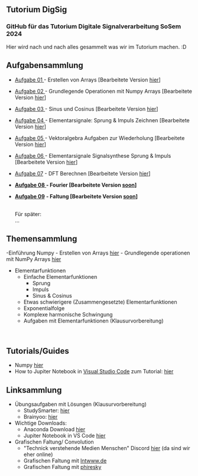 ## Tutorium DigSig

### GitHub für das Tutorium Digitale Signalverarbeitung SoSem 2024

Hier wird nach und nach alles gesammelt was wir im Tutorium machen. :D

## Aufgabensammlung

- [Aufgabe 01 ](https://github.com/JJOmin/Digitale-Signalverarbeitung-Tutorium/blob/a619aa83f555c275a6cea1df35a6f29f1dc6f08a/AufgabenTutorium/Aufgabe01.md)\- Erstellen von Arrays \[Bearbeitete Version [hier](https://github.com/JJOmin/Digitale-Signalverarbeitung-Tutorium/blob/a619aa83f555c275a6cea1df35a6f29f1dc6f08a/AufgabenTutorium/L%C3%B6sungen/Aufgabe01Bearbeitunh.ipynb)\]
- [Aufgabe 02 ](https://github.com/JJOmin/Digitale-Signalverarbeitung-Tutorium/blob/a619aa83f555c275a6cea1df35a6f29f1dc6f08a/AufgabenTutorium/Aufgabe02.md)\- Grundlegende Operationen mit Numpy Arrays \[Bearbeitete Version [hier](https://github.com/JJOmin/Digitale-Signalverarbeitung-Tutorium/blob/a619aa83f555c275a6cea1df35a6f29f1dc6f08a/AufgabenTutorium/L%C3%B6sungen/Aufgabe02bearbeitung.ipynb)\]
- [Aufgabe 03 ](https://github.com/JJOmin/Digitale-Signalverarbeitung-Tutorium/blob/a619aa83f555c275a6cea1df35a6f29f1dc6f08a/AufgabenTutorium/Aufgabe03_Sinus_%26_Cosinus.md)\- Sinus und Cosinus \[Bearbeitete Version [hier](https://github.com/JJOmin/Digitale-Signalverarbeitung-Tutorium/blob/de223502ddaa46b73881c55f39f9f80a14160195/AufgabenTutorium/L%C3%B6sungen/Lo%CC%88sungen03.md)\]
- [Aufgabe 04 ](https://github.com/JJOmin/Digitale-Signalverarbeitung-Tutorium/blob/a619aa83f555c275a6cea1df35a6f29f1dc6f08a/AufgabenTutorium/Aufgabe04.md)\- Elementarsignale: Sprung & Impuls Zeichnen \[Bearbeitete Version [hier](https://github.com/JJOmin/Digitale-Signalverarbeitung-Tutorium/blob/de223502ddaa46b73881c55f39f9f80a14160195/AufgabenTutorium/L%C3%B6sungen/Lo%CC%88sungen04.md)\]
- [Aufgabe 05 ](https://github.com/JJOmin/Digitale-Signalverarbeitung-Tutorium/blob/a619aa83f555c275a6cea1df35a6f29f1dc6f08a/AufgabenTutorium/Aufgabe05.md)\- Vektoralgebra Aufgaben zur Wiederholung \[Bearbeitete Version [hier](https://github.com/JJOmin/Digitale-Signalverarbeitung-Tutorium/blob/3487b1f9e4a8fbca1cfdbb6bdc68dd44b8b58f2f/AufgabenTutorium/L%C3%B6sungen/Aufgabe05%20L%C3%B6sung.md)\]
- [Aufgabe 06 ](https://github.com/JJOmin/Digitale-Signalverarbeitung-Tutorium/blob/eea890fa7086477663e7494082e73e28c6c8ab35/AufgabenTutorium/Aufgabe06%20-%20Elementarsignale%20Signalsynthese.ipynb)\- Elementarsignale Signalsynthese Sprung & Impuls  \[Bearbeitete Version [hier](https://github.com/JJOmin/Digitale-Signalverarbeitung-Tutorium/blob/58881dc7e61df1aa69e151e0f71179fb7a3cb653/AufgabenTutorium/L%C3%B6sungen/Aufgabe06%20-%20Elementarsignale%20Signalsynthese%20Lo%CC%88sung.ipynb)\]
- [Aufgabe 07](https://github.com/JJOmin/Digitale-Signalverarbeitung-Tutorium/blob/fdc415735d0318b32adc9d74eafdae2731b71e53/AufgabenTutorium/Aufgabe07%20-%20DFT.ipynb) - DFT Berechnen \[Bearbeitete Version [hier](https://github.com/JJOmin/Digitale-Signalverarbeitung-Tutorium/blob/abc3b5a87113178fdd68f0e9640d695d943617c5/AufgabenTutorium/L%C3%B6sungen/Aufgabe07-DFTLo%CC%88sung.ipynb)\] 
- [**Aufgabe 08** ](https://github.com/JJOmin/Digitale-Signalverarbeitung-Tutorium/blob/b19bbd33964ba7130a31567ed45453fd9bc38e6e/AufgabenTutorium/Aufgabe08%20-%20Fourie.ipynb) <b>- Fourier \[Bearbeitete Version [soon]()\] </b>
- [**Aufgabe 09**](https://github.com/JJOmin/Digitale-Signalverarbeitung-Tutorium/blob/171b1e3feddabf6ad7f4c9a232be6dbf705eb29c/AufgabenTutorium/Aufgabe09%20-%20Faltung.ipynb) <b>- Faltung \[Bearbeitete Version [soon]()\] </b>

   <br>
  Für später:
    <br>
    ...


  
## Themensammlung

\-Einführung Numpy
\- Erstellen von Arrays [hier](https://github.com/JJOmin/Digitale-Signalverarbeitung-Tutorium/blob/31d6384a24b44b88160ef0d4042628e456fbea34/Python%20Code/Aufgaben/Aufgabe01.md)
\- Grundlegende operationen mit NumPy Arrays [hier](https://github.com/JJOmin/Digitale-Signalverarbeitung-Tutorium/blob/285ae719f6e04aba5cc13f696ee166b685887557/Python%20Code/Aufgaben/Aufgabe02.md)

- Elementarfunktionen 
  - Einfache Elementarfunktionen 
    - Sprung
    - Impuls
    - Sinus & Cosinus
  - Etwas schwierigere (Zusammengesetzte) Elementarfunktionen
  - Exponentialfolge
  - Komplexe harmonische Schwingung
  - Aufgaben mit Elementarfunktionen (Klausurvorbereitung)

<br />

## Tutorials/Guides

- Numpy [hier](https://numpy.org/doc/stable/user/absolute_beginners.html)
- How to Jupiter Notebook in [Visual Studio Code](https://code.visualstudio.com/) zum Tutorial: [hier](https://github.com/JJOmin/Digitale-Signalverarbeitung-Tutorium/blob/c162292fdd6e715bc71a1aece364f5560dfbf4cd/Tutorials%3AGuides/NotebookInVS.md) <br /> 

## Linksammlung

- Übungsaufgaben mit Lösungen (Klausurvorbereitung)
  - StudySmarter: [hier](https://app.studysmarter.de/studyset/20746856?ref=ZWt0pFXLwBiTpoEdM5zrEZ2oHPyXVj44)
  - Brainyoo: [hier](https://www.brainyoo.de/Brainyoo2Web/importLesson/Z5a2fwjQWwfmy6fQKmIe)
- Wichtige Downloads:
  - Anaconda Download [hier](https://www.anaconda.com/download)
  - Jupiter Notebook in VS Code [hier](https://marketplace.visualstudio.com/items?itemName=ms-toolsai.jupyter)
- Grafischen Faltung/ Convolution
  - "Technick verstehende Medien Menschen" Discord [hier](https://discord.gg/trstB7MdMc) (da sind wir eher online)
  - Grafischen Faltung mit [lntwww.de](https://www.lntwww.de/lnt_applets/convolution/)
  - Grafischen Faltung mit [phiresky](https://phiresky.github.io/convolution-demo/)
